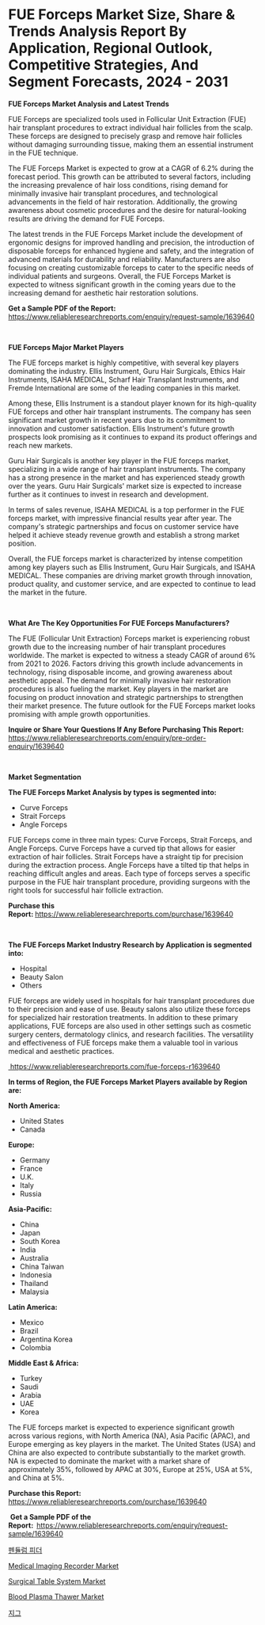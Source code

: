 <p><h1>FUE Forceps Market Size, Share & Trends Analysis Report By Application, Regional Outlook, Competitive Strategies, And Segment Forecasts, 2024 - 2031</h1></p><p><strong>FUE Forceps Market Analysis and Latest Trends</strong></p>
<p><p>FUE Forceps are specialized tools used in Follicular Unit Extraction (FUE) hair transplant procedures to extract individual hair follicles from the scalp. These forceps are designed to precisely grasp and remove hair follicles without damaging surrounding tissue, making them an essential instrument in the FUE technique.</p><p>The FUE Forceps Market is expected to grow at a CAGR of 6.2% during the forecast period. This growth can be attributed to several factors, including the increasing prevalence of hair loss conditions, rising demand for minimally invasive hair transplant procedures, and technological advancements in the field of hair restoration. Additionally, the growing awareness about cosmetic procedures and the desire for natural-looking results are driving the demand for FUE Forceps.</p><p>The latest trends in the FUE Forceps Market include the development of ergonomic designs for improved handling and precision, the introduction of disposable forceps for enhanced hygiene and safety, and the integration of advanced materials for durability and reliability. Manufacturers are also focusing on creating customizable forceps to cater to the specific needs of individual patients and surgeons. Overall, the FUE Forceps Market is expected to witness significant growth in the coming years due to the increasing demand for aesthetic hair restoration solutions.</p></p>
<p><strong>Get a Sample PDF of the Report:&nbsp;</strong> <a href="https://www.reliableresearchreports.com/enquiry/request-sample/1639640">https://www.reliableresearchreports.com/enquiry/request-sample/1639640</a></p>
<p>&nbsp;</p>
<p><strong>FUE Forceps Major Market Players</strong></p>
<p><p>The FUE forceps market is highly competitive, with several key players dominating the industry. Ellis Instrument, Guru Hair Surgicals, Ethics Hair Instruments, ISAHA MEDICAL, Scharf Hair Transplant Instruments, and Fremde International are some of the leading companies in this market.</p><p>Among these, Ellis Instrument is a standout player known for its high-quality FUE forceps and other hair transplant instruments. The company has seen significant market growth in recent years due to its commitment to innovation and customer satisfaction. Ellis Instrument's future growth prospects look promising as it continues to expand its product offerings and reach new markets.</p><p>Guru Hair Surgicals is another key player in the FUE forceps market, specializing in a wide range of hair transplant instruments. The company has a strong presence in the market and has experienced steady growth over the years. Guru Hair Surgicals' market size is expected to increase further as it continues to invest in research and development.</p><p>In terms of sales revenue, ISAHA MEDICAL is a top performer in the FUE forceps market, with impressive financial results year after year. The company's strategic partnerships and focus on customer service have helped it achieve steady revenue growth and establish a strong market position.</p><p>Overall, the FUE forceps market is characterized by intense competition among key players such as Ellis Instrument, Guru Hair Surgicals, and ISAHA MEDICAL. These companies are driving market growth through innovation, product quality, and customer service, and are expected to continue to lead the market in the future.</p></p>
<p>&nbsp;</p>
<p><strong>What Are The Key Opportunities For FUE Forceps Manufacturers?</strong></p>
<p><p>The FUE (Follicular Unit Extraction) Forceps market is experiencing robust growth due to the increasing number of hair transplant procedures worldwide. The market is expected to witness a steady CAGR of around 6% from 2021 to 2026. Factors driving this growth include advancements in technology, rising disposable income, and growing awareness about aesthetic appeal. The demand for minimally invasive hair restoration procedures is also fueling the market. Key players in the market are focusing on product innovation and strategic partnerships to strengthen their market presence. The future outlook for the FUE Forceps market looks promising with ample growth opportunities.</p></p>
<p><strong>Inquire or Share Your Questions If Any Before Purchasing This Report:</strong> <a href="https://www.reliableresearchreports.com/enquiry/pre-order-enquiry/1639640">https://www.reliableresearchreports.com/enquiry/pre-order-enquiry/1639640</a></p>
<p>&nbsp;</p>
<p><strong>Market Segmentation</strong></p>
<p><strong>The FUE Forceps Market Analysis by types is segmented into:</strong></p>
<p><ul><li>Curve Forceps</li><li>Strait Forceps</li><li>Angle Forceps</li></ul></p>
<p><p>FUE Forceps come in three main types: Curve Forceps, Strait Forceps, and Angle Forceps. Curve Forceps have a curved tip that allows for easier extraction of hair follicles. Strait Forceps have a straight tip for precision during the extraction process. Angle Forceps have a tilted tip that helps in reaching difficult angles and areas. Each type of forceps serves a specific purpose in the FUE hair transplant procedure, providing surgeons with the right tools for successful hair follicle extraction.</p></p>
<p><strong>Purchase this Report:&nbsp;</strong><a href="https://www.reliableresearchreports.com/purchase/1639640">https://www.reliableresearchreports.com/purchase/1639640</a></p>
<p>&nbsp;</p>
<p><strong>The FUE Forceps Market Industry Research by Application is segmented into:</strong></p>
<p><ul><li>Hospital</li><li>Beauty Salon</li><li>Others</li></ul></p>
<p><p>FUE forceps are widely used in hospitals for hair transplant procedures due to their precision and ease of use. Beauty salons also utilize these forceps for specialized hair restoration treatments. In addition to these primary applications, FUE forceps are also used in other settings such as cosmetic surgery centers, dermatology clinics, and research facilities. The versatility and effectiveness of FUE forceps make them a valuable tool in various medical and aesthetic practices.</p></p>
<p><a href="https://www.reliableresearchreports.com/fue-forceps-r1639640">&nbsp;https://www.reliableresearchreports.com/fue-forceps-r1639640</a></p>
<p><strong>In terms of Region, the FUE Forceps Market Players available by Region are:</strong></p>
<p>
    <p> <strong> North America: </strong>
        <ul>
            <li>United States</li>
            <li>Canada</li>
        </ul>
        </p> 
    <p> <strong> Europe: </strong>
        <ul>
            <li>Germany</li>
            <li>France</li>
            <li>U.K.</li>
            <li>Italy</li>
            <li>Russia</li>
        </ul>
        </p> 
    <p> <strong> Asia-Pacific: </strong>
        <ul>
            <li>China</li>
            <li>Japan</li>
            <li>South Korea</li>
            <li>India</li>
            <li>Australia</li>
            <li>China Taiwan</li>
            <li>Indonesia</li>
            <li>Thailand</li>
            <li>Malaysia</li>
        </ul>
        </p> 
    <p> <strong> Latin America: </strong>
        <ul>
            <li>Mexico</li>
            <li>Brazil</li>
            <li>Argentina Korea</li>
            <li>Colombia</li>
        </ul>
        </p> 
    <p> <strong> Middle East & Africa: </strong>
        <ul>
            <li>Turkey</li>
            <li>Saudi</li>
            <li>Arabia</li>
            <li>UAE</li>
            <li>Korea</li>
        </ul>
    </p>
    </p>
<p><p>The FUE forceps market is expected to experience significant growth across various regions, with North America (NA), Asia Pacific (APAC), and Europe emerging as key players in the market. The United States (USA) and China are also expected to contribute substantially to the market growth. NA is expected to dominate the market with a market share of approximately 35%, followed by APAC at 30%, Europe at 25%, USA at 5%, and China at 5%.</p></p>
<p><strong>Purchase this Report: </strong><a href="https://www.reliableresearchreports.com/purchase/1639640">https://www.reliableresearchreports.com/purchase/1639640</a></p>
<p>&nbsp;<strong>Get a Sample PDF of the Report:&nbsp;&nbsp;</strong><a href="https://www.reliableresearchreports.com/enquiry/request-sample/1639640">https://www.reliableresearchreports.com/enquiry/request-sample/1639640</a></p>
<p><strong></strong></p>
<p><p><a href="https://github.com/amuji413411/Market-Research-Report-List-2/blob/main/977618576112.md">펜듈럼 피더</a></p><p><a href="https://github.com/Hazelklievgspy6vdcsmu106w/Market-Research-Report-List-3/blob/main/medical-imaging-recorder-market.md">Medical Imaging Recorder Market</a></p><p><a href="https://github.com/LiamDavis60/Market-Research-Report-List-2/blob/main/surgical-table-system-market.md">Surgical Table System Market</a></p><p><a href="https://github.com/lubmix/Market-Research-Report-List-4/blob/main/blood-plasma-thawer-market.md">Blood Plasma Thawer Market</a></p><p><a href="https://github.com/msujons1512/Market-Research-Report-List-2/blob/main/107113776111.md">지그</a></p></p>